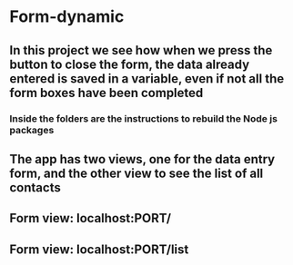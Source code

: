 # Form-dynamic

<h2>In this project we see how when we press the button to close the form, the data already entered is saved in a variable, even if not all the form boxes have been completed</h2>
<h3>Inside the folders are the instructions to rebuild the Node js packages</h3>

<h2>The app has two views, one for the data entry form, and the other view to see the list of all contacts</h2>

<h2>Form view: localhost:PORT/</h2>

<h2>Form view: localhost:PORT/list</h2>
